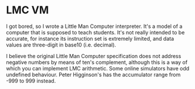 # LMC VM
I got bored, so I wrote a Little Man Computer interpreter. It's a model of a computer that is supposed to teach students. It's not really intended to be accurate, for instance its instruction set is extremely limited, and data values are three-digit in base10 (i.e. decimal).

I believe the original Little Man Computer specification does not address negative numbers by means of ten's complement, although this is a way of which you can implement LMC arithmetic. Some online simulators have odd undefined behaviour. Peter Higginson's has the accumulator range from -999 to 999 instead.